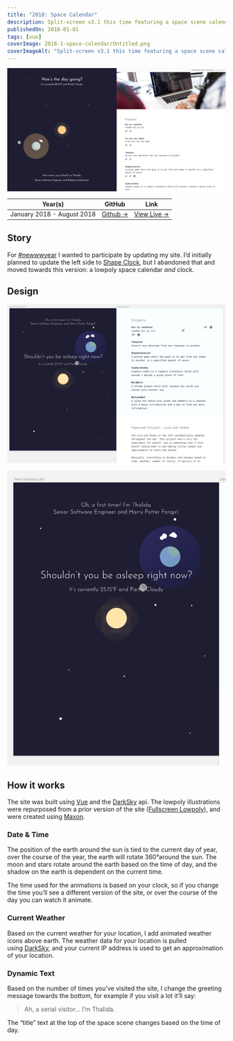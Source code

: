 ```yaml
---
title: "2018: Space Calendar"
description: Split-screen v3.1 this time featuring a space scene calendar
publishedOn: 2018-01-01
tags: [vue]
coverImage: 2018-1-space-calendar/Untitled.png
coverImageAlt: "Split-screen v3.1 this time featuring a space scene calendar"
---
```



![Untitled](2018-1-space-calendar/Untitled.png)

| **Year(s)** | **GitHub** | **Link** |
| ----------- | --------- | -------- |
| January 2018 - August 2018 | [Github →](https://github.com/thalida/thalida.com/tree/v-2018-1) |  [View Live →](https://2018-1.v.thalida.com) |

## Story

For [#newwwyear](https://twitter.com/jensimmons/status/943305744123916288) I wanted to participate by updating my site. I’d initially planned to update the left side to [Shape Clock](Shape%20Clock%204afb7485cd1b451c9daa031b8d2e8d97.md), but I abandoned that and moved towards this version: a lowpoly space calendar *and* clock.

## Design

![](2018-1-space-calendar/mock.3.png)

![](2018-1-space-calendar/mock.2.png)

## How it works

The site was built using [Vue](https://vuejs.org/) and the [DarkSky](https://darksky.net/poweredby/) api. The lowpoly illustrations were repurposed from a prior version of the site ([Full­screen Low­poly](Full%C2%ADscreen%20Low%C2%ADpoly%204f9eddf446cb4d46bbbe5bf85cad60ab.md)), and were created using [Maxon](https://www.maxon.net/en-us/).

### Date & Time

The position of the earth around the sun is tied to the current day of year, over the course of the year, the earth will rotate 360°around the sun. The moon and stars rotate around the earth based on the time of day, and the shadow on the earth is dependent on the current time.

The time used for the animations is based on your clock, so if you change the time you’ll see a different version of the site, or over the course of the day you can watch it animate.

### Current Weather

Based on the current weather for your location, I add animated weather icons above earth. The weather data for your location is pulled using [DarkSky](https://darksky.net/poweredby/), and your current IP address is used to get an approximation of your location.

### Dynamic Text

Based on the number of times you’ve visited the site, I change the greeting message towards the bottom, for example if you visit a lot it’ll say:

> Ah, a serial visitor… I’m Thalida.
>

The “title” text at the top of the space scene changes based on the time of day.
